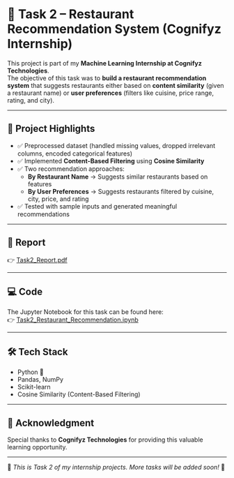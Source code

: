 # 🍴 Task 2 – Restaurant Recommendation System (Cognifyz Internship)

This project is part of my **Machine Learning Internship at Cognifyz Technologies**.  
The objective of this task was to **build a restaurant recommendation system** that suggests restaurants either based on **content similarity** (given a restaurant name) or **user preferences** (filters like cuisine, price range, rating, and city).

---

## 📌 Project Highlights
- ✅ Preprocessed dataset (handled missing values, dropped irrelevant columns, encoded categorical features)  
- ✅ Implemented **Content-Based Filtering** using **Cosine Similarity**  
- ✅ Two recommendation approaches:  
  - **By Restaurant Name** → Suggests similar restaurants based on features  
  - **By User Preferences** → Suggests restaurants filtered by cuisine, city, price, and rating  
- ✅ Tested with sample inputs and generated meaningful recommendations  

---

## 📄 Report
👉 [Task2_Report.pdf](https://github.com/imadi19/Cognifyz-Internship-Projects/blob/2fef2349bf4af66d02e7af223134d4111f600ee5/Task%202/Task2_Report.pdf)

---

## 💻 Code
The Jupyter Notebook for this task can be found here:  
👉 [Task2_Restaurant_Recommendation.ipynb](Task2_Restaurant_Recommendation/Task2_Restaurant_Recommendation.ipynb)

---

## 🛠️ Tech Stack
- Python 🐍  
- Pandas, NumPy  
- Scikit-learn  
- Cosine Similarity (Content-Based Filtering)

---

## 🙏 Acknowledgment
Special thanks to **Cognifyz Technologies** for providing this valuable learning opportunity.  

---

🔖 *This is Task 2 of my internship projects. More tasks will be added soon!* 🚀
